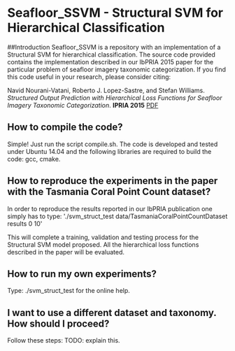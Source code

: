 # Seafloor_SSVM - **Structural SVM for Hierarchical Classification**

##Introduction
Seafloor_SSVM is a repository with an implementation of a Structural SVM for hierarchical classification. The source code provided contains the implementation described in our IbPRIA 2015 paper for the particular problem of seafloor imagery taxonomic categorization. If you find this code useful in your research, please consider citing:

Navid Nourani-Vatani, Roberto J. Lopez-Sastre, and Stefan Williams. *Structured Output Prediction with Hierarchical Loss Functions for Seafloor Imagery Taxonomic Categorization*. **IPRIA 2015** [PDF](http://agamenon.tsc.uah.es/Personales/rlopez/docs/ibpria2015-nourani.pdf)


## How to compile the code?
Simple! Just run the script compile.sh. The code is developed and tested under Ubuntu 14.04 and the following libraries are required to build the code: gcc, cmake.

## How to reproduce the experiments in the paper with the Tasmania Coral Point Count dataset?

In order to reproduce the results reported in our IbPRIA publication one simply has to type:
'./svm_struct_test data/TasmaniaCoralPointCountDataset results 0 10' 

This will complete a training, validation and testing process for the Structural SVM model proposed. All the hierarchical loss functions described in the paper will be evaluated.

## How to run my own experiments?
Type: ./svm_struct_test for the online help.

## I want to use a different dataset and taxonomy. How should I proceed?
Follow these steps:
TODO: explain this.

